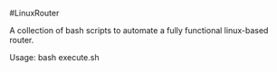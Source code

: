 #LinuxRouter

A collection of bash scripts to automate a fully functional linux-based router.

Usage: bash execute.sh
